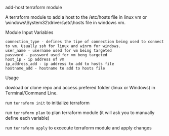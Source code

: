 add-host terraform module


A terraform module to add a host to the /etc/hosts file in linux vm or \windows\System32\drivers\etc\hosts file in windows vm.

Module Input Variables

    connection_type - defines the tipe of connection being used to connect to vm. Usually ssh for linux and winrm for windows. 
    user_name - username used for vm being targeted
    password - password used for vm beng targeted
    host_ip - ip address of vm
    ip_address_add - ip address to add to hosts file
    hostname_add - hostname to add to hosts file
    

Usage

dowload or clone repo and access prefered folder (linux or Windows) in Terminal/Command Line.

run `terraform init` to initialize terraform

run `terraform plan` to plan terraform module (it will ask you to manually define each variable)

run `terraform apply` to excecute terraform module and apply changes


